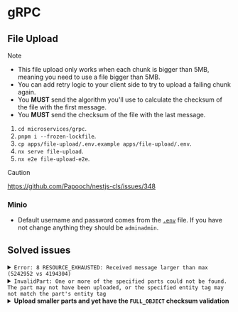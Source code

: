 # gRPC

## File Upload

> [!NOTE]
>
> - This file upload only works when each chunk is bigger than 5MB, meaning you need to use a file bigger than 5MB.
> - You can add retry logic to your client side to try to upload a failing chunk again.
> - You **MUST** send the algorithm you'll use to calculate the checksum of the file with the first message.
> - You **MUST** send the checksum of the file with the last message.

1. `cd microservices/grpc`.
2. `pnpm i --frozen-lockfile`.
3. `cp apps/file-upload/.env.example apps/file-upload/.env`.
4. `nx serve file-upload`.
5. `nx e2e file-upload-e2e`.

> [!CAUTION]
>
> https://github.com/Papooch/nestjs-cls/issues/348

### Minio

- Default username and password comes from the [`.env`](./apps/file-upload/.env) file. If you have not change anything they should be `adminadmin`.

## Solved issues

<details>
<summary><code>Error: 8 RESOURCE_EXHAUSTED: Received message larger than max (5242952 vs 4194304)</code></summary>

```bash
Error: 8 RESOURCE_EXHAUSTED: Received message larger than max (5242952 vs 4194304)
    at callErrorFromStatus (/home/kasir/projects/nestjs-materials/microservices/grpc/node_modules/.pnpm/@grpc+grpc-js@1.12.5/node_modules/@grpc/grpc-js/src/call.ts:82:17)
    at Object.onReceiveStatus (/home/kasir/projects/nestjs-materials/microservices/grpc/node_modules/.pnpm/@grpc+grpc-js@1.12.5/node_modules/@grpc/grpc-js/src/client.ts:706:51)
    at Object.onReceiveStatus (/home/kasir/projects/nestjs-materials/microservices/grpc/node_modules/.pnpm/@grpc+grpc-js@1.12.5/node_modules/@grpc/grpc-js/src/client-interceptors.ts:419:48)
    at /home/kasir/projects/nestjs-materials/microservices/grpc/node_modules/.pnpm/@grpc+grpc-js@1.12.5/node_modules/@grpc/grpc-js/src/resolving-call.ts:163:24
    at processTicksAndRejections (node:internal/process/task_queues:85:11)
for call at
    at ServiceClientImpl.makeBidiStreamRequest (/home/kasir/projects/nestjs-materials/microservices/grpc/node_modules/.pnpm/@grpc+grpc-js@1.12.5/node_modules/@grpc/grpc-js/src/client.ts:690:42)
    at ServiceClientImpl.<anonymous> (/home/kasir/projects/nestjs-materials/microservices/grpc/node_modules/.pnpm/@grpc+grpc-js@1.12.5/node_modules/@grpc/grpc-js/src/make-client.ts:189:15)
    at /home/kasir/projects/nestjs-materials/microservices/grpc/apps/file-upload-e2e/src/file-upload/file-upload.spec.ts:122:32
    at Generator.next (<anonymous>)
    at /home/kasir/projects/nestjs-materials/microservices/grpc/node_modules/.pnpm/tslib@2.8.1/node_modules/tslib/tslib.js:170:75
    at new Promise (<anonymous>)
    at Object.__awaiter (/home/kasir/projects/nestjs-materials/microservices/grpc/node_modules/.pnpm/tslib@2.8.1/node_modules/tslib/tslib.js:166:16)
    at Object.<anonymous> (/home/kasir/projects/nestjs-materials/microservices/grpc/apps/file-upload-e2e/src/file-upload/file-upload.spec.ts:119:48)
    at Promise.then.completed (/home/kasir/projects/nestjs-materials/microservices/grpc/node_modules/.pnpm/jest-circus@29.7.0_babel-plugin-macros@3.1.0/node_modules/jest-circus/build/utils.js:298:28)
    at new Promise (<anonymous>)
    at callAsyncCircusFn (/home/kasir/projects/nestjs-materials/microservices/grpc/node_modules/.pnpm/jest-circus@29.7.0_babel-plugin-macros@3.1.0/node_modules/jest-circus/build/utils.js:231:10)
    at _callCircusTest (/home/kasir/projects/nestjs-materials/microservices/grpc/node_modules/.pnpm/jest-circus@29.7.0_babel-plugin-macros@3.1.0/node_modules/jest-circus/build/run.js:316:40)
    at async _runTest (/home/kasir/projects/nestjs-materials/microservices/grpc/node_modules/.pnpm/jest-circus@29.7.0_babel-plugin-macros@3.1.0/node_modules/jest-circus/build/run.js:252:3)
    at async _runTestsForDescribeBlock (/home/kasir/projects/nestjs-materials/microservices/grpc/node_modules/.pnpm/jest-circus@29.7.0_babel-plugin-macros@3.1.0/node_modules/jest-circus/build/run.js:126:9)
    at async _runTestsForDescribeBlock (/home/kasir/projects/nestjs-materials/microservices/grpc/node_modules/.pnpm/jest-circus@29.7.0_babel-plugin-macros@3.1.0/node_modules/jest-circus/build/run.js:121:9)
    at async run (/home/kasir/projects/nestjs-materials/microservices/grpc/node_modules/.pnpm/jest-circus@29.7.0_babel-plugin-macros@3.1.0/node_modules/jest-circus/build/run.js:71:3)
    at async runAndTransformResultsToJestFormat (/home/kasir/projects/nestjs-materials/microservices/grpc/node_modules/.pnpm/jest-circus@29.7.0_babel-plugin-macros@3.1.0/node_modules/jest-circus/build/legacy-code-todo-rewrite/jestAdapterInit.js:122:21)
    at async jestAdapter (/home/kasir/projects/nestjs-materials/microservices/grpc/node_modules/.pnpm/jest-circus@29.7.0_babel-plugin-macros@3.1.0/node_modules/jest-circus/build/legacy-code-todo-rewrite/jestAdapter.js:79:19)
    at async runTestInternal (/home/kasir/projects/nestjs-materials/microservices/grpc/node_modules/.pnpm/jest-runner@29.7.0/node_modules/jest-runner/build/runTest.js:367:16)
    at async runTest (/home/kasir/projects/nestjs-materials/microservices/grpc/node_modules/.pnpm/jest-runner@29.7.0/node_modules/jest-runner/build/runTest.js:444:34) {
  code: 8,
  details: 'Received message larger than max (5242952 vs 4194304)',
  metadata: Metadata {
    internalRepr: Map(2) { 'content-type' => [Array], 'date' => [Array] },
    options: {}
  }
}
```

Solution: [https://stackoverflow.com/a/79426630/8784518](https://stackoverflow.com/a/79426630/8784518).

</details>

<details>
<summary><code>InvalidPart: One or more of the specified parts could not be found.  The part may not have been uploaded, or the specified entity tag may not match the part's entity tag</code></summary>

I event opened this issue for the [`@aws-sdk/client-s3`](https://github.com/aws/aws-sdk-js-v3/issues/6900) :sweat_smile:.

So this issue was cause because I was not adding the returned checksum from the `UploadPartCommand` to the `this.parts` array [here](https://github.com/kasir-barati/nestjs-materials/blob/8a17566e02988c349627addee4c71035acf64a12/microservices/grpc/apps/file-upload/src/app/services/file.service.ts#L62-L70). And when I added it it was working again.

</details>

<details>
<summary><strong>Upload smaller parts and yet have the <code>FULL_OBJECT</code> checksum validation</strong></summary>

So I wanted to be able to upload smaller chunks of data and not touch configurations like `grpc.max_send_message_length`. So I made some adjustments to my [`FileService`](./apps/file-upload/src/app/services/file.service.ts) and now it is called [`UploaderService`](./apps/file-upload/src/file-uploader/services/uploader.service.ts) which will detect when it should use multipart and when to use a simple `PutObjectCommand`.

</details>
